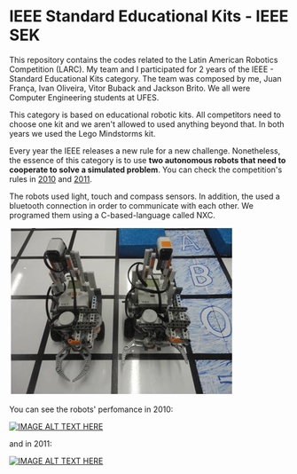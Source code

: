 # IEEE Standard Educational Kits - IEEE SEK

This repository contains the codes related to the Latin American Robotics Competition (LARC). My team and I participated for 2 years of the IEEE - Standard Educational Kits category. The team was composed by me, Juan França, Ivan Oliveira, Vitor Buback and Jackson Brito. We all were Computer Engineering students at UFES.

This category is based on educational robotic kits. All competitors need to choose one kit and we aren't allowed to used anything beyond that. In both years we used the Lego Mindstorms kit. 

Every year the IEEE releases a new rule for a new challenge. Nonetheless, the essence of this category is to use **two autonomous robots that need to cooperate to solve a simulated problem**. You can check the competition's rules in [2010](https://github.com/paaatcha/IEEE-SEK/blob/master/larc2011/rules_sek_2011.pdf) and [2011](https://github.com/paaatcha/IEEE-SEK/blob/master/larc2010/rules_sek_2010.pdf).

The robots used light, touch and compass sensors. In addition, the used a bluetooth connection in order to communicate with each other. We programed them using a C-based-language called NXC.

![Robos](https://github.com/paaatcha/IEEE-SEK/blob/master/larc2011/img/robos.png?raw=true)

You can see the robots' perfomance in 2010:

[![IMAGE ALT TEXT HERE](https://img.youtube.com/vi/pK7MJCqqg3g/0.jpg)](https://www.youtube.com/watch?v=pK7MJCqqg3g)

and in 2011:

[![IMAGE ALT TEXT HERE](https://img.youtube.com/vi/shFr-67LWB4/0.jpg)](https://www.youtube.com/watch?v=shFr-67LWB4)
